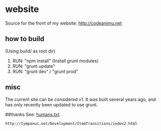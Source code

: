 # website
Source for the front of my website: http://codeanimu.net

## how to build
(Using build/ as root dir)

1. RUN: "npm install" (Install grunt modules)
2. RUN: "grunt update"
3. RUN: "grunt dev" / "grunt prod"

## misc
The current site can be considered v1. It was built several years ago, and has only recently been updated to use grunt.

##thanks
See: [humans.txt](build/files/misc/humans.txt).

	http://tympanus.net/Development/ItemTransitions/index2.html
